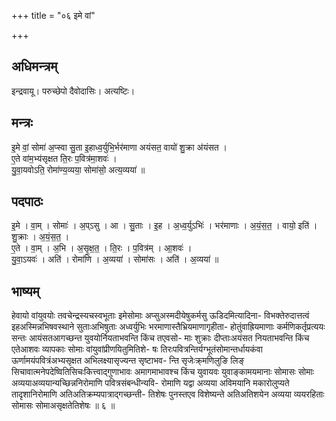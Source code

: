 +++
title = "०६ इमे वां"

+++
## अधिमन्त्रम्
इन्द्रवायू। परुच्छेपो दैवोदासिः। अत्यष्टिः।

## मन्त्रः
इ॒मे वां॒ सोमा॑ अ॒प्स्वा सु॒ता इ॒हाध्व॒र्युभि॒र्भर॑माणा अयंसत॒ वायो॑ शु॒क्रा अ॑यंसत ।  
ए॒ते वा॑म॒भ्य॑सृक्षत ति॒रः प॒वित्र॑मा॒शवः॑ ।  
यु॒वा॒यवोऽति॒ रोमा॑ण्य॒व्यया॒ सोमा॑सो॒ अत्य॒व्यया॑ ॥

## पदपाठः
इ॒मे । वा॒म् । सोमाः॑ । अ॒प्ऽसु । आ । सु॒ताः । इ॒ह । अ॒ध्व॒र्युऽभिः॑ । भर॑माणाः । अ॒यं॒स॒त॒ । वायो॒ इति॑ । शु॒क्राः । अ॒यं॒स॒त॒ ।  
ए॒ते । वा॒म् । अ॒भि । अ॒सृ॒क्ष॒त॒ । ति॒रः । प॒वित्र॑म् । आ॒शवः॑ ।  
यु॒वा॒ऽयवः॑ । अति॑ । रोमा॑णि । अ॒व्यया॑ । सोमा॑सः । अति॑ । अ॒व्यया॑ ॥

## भाष्यम्
हेवायो वांयुवयोः तवचेन्द्रस्यचस्वभूताः इमेसोमाः अप्सुअस्मदीयेषुकर्मसु ऊडिदमित्यादिना- विभक्तेरुदात्तत्वं इहअस्मिन्नभिषवस्थाने सुताःअभिषुताः अध्वर्युभिः भरमाणास्तैभ्रियमाणागृहीता- होतुंवाह्रियमाणाः कर्मणिकर्तृप्रत्ययः सन्तः आयंसतआगच्छन्त युवयोर्नियताभवन्ति किंच तएवसो- माः शुक्राः दीप्ताःअयंसत नियताभवन्ति किंच एतेआशवः व्यापकाः सोमाः वांयुवांप्रीणयितुमितिशे- षः तिरःपवित्रन्तिर्यग्भूतंसोमान्तर्धायकंवा ऊर्णामयंपवित्रंअभ्यसृक्षत अभिलक्ष्यासृज्यन्त सृष्टाभव- न्ति सृजेःक्र्मणिलुङि लिङ् सिचावात्मनेपदेष्वितिसिचःकित्त्वाद्गुणाभावः अमागमाभावश्च किंच युवायवः युवाङ्कामयमानाः सोमासः सोमाः अव्ययाअव्ययान्यच्छिन्ननिरोमाणि पवित्रसंबन्धीन्यवि- रोमाणि यद्वा अव्यया अविमयानि मकारोलुप्यते तादृशानिरोमाणि अतिअतिक्रम्यपात्राद्गच्छन्ती- तिशेषः पुनस्तएव विशेष्यन्ते अतिअतिशयेन अव्यया व्ययरहिताः सोमासः सोमाअसृक्षतेतिशेषः ॥ ६ ॥